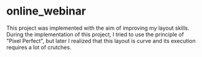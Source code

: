# online_webinar
This project was implemented with the aim of improving my layout skills.
During the implementation of this project, I tried to use the principle of "Pixel Perfect", but later I realized that this layout is curve and its execution requires a lot of crutches.